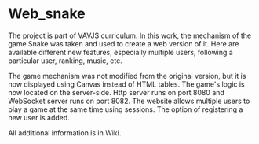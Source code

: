 # Web_snake
The project is part of VAVJS curriculum. In this work, the mechanism of the game Snake was taken and used to create a web version of it. Here are available different new features, especially multiple users, following a particular user, ranking, music, etc.

The game mechanism was not modified from the original version, but it is now displayed using Canvas instead of HTML tables. The game's logic is now located on the server-side. Http server runs on port 8080 and WebSocket server runs on port 8082. The website allows multiple users to play a game at the same time using sessions. The option of registering a new user is added.

All additional information is in Wiki.
